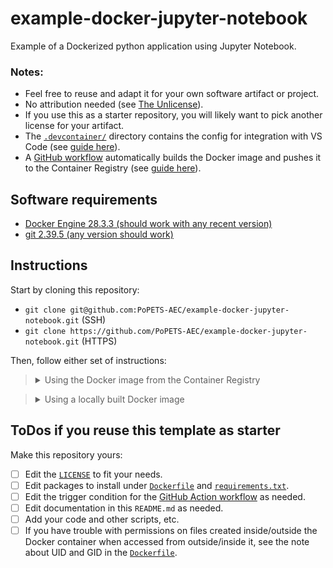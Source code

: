 # example-docker-jupyter-notebook

Example of a Dockerized python application using Jupyter Notebook.

### Notes:
- Feel free to reuse and adapt it for your own software artifact or project.
- No attribution needed (see [The Unlicense](LICENSE)).
- If you use this as a starter repository, you will likely want to pick another
  license for your artifact.
- The [`.devcontainer/`](.devcontainer/) directory contains the config for
 integration with VS Code (see [guide
here](https://github.com/PoPETS-AEC/examples-and-other-resources/blob/main/resources/vs-code-docker-integration.md)).
- A [GitHub workflow](.github/workflows/build-push-docker-image.yaml)
  automatically builds the Docker image and pushes it to the Container Registry
(see [guide
here](https://github.com/PoPETS-AEC/examples-and-other-resources/blob/main/resources/github-workflow-docker-image.md)).

## Software requirements
- [Docker Engine 28.3.3 (should work with any recent version)](https://docs.docker.com/engine/install/)
- [git 2.39.5 (any version should work)](https://git-scm.com/downloads)

## Instructions

Start by cloning this repository:
- `git clone git@github.com:PoPETS-AEC/example-docker-jupyter-notebook.git` (SSH)
- `git clone https://github.com/PoPETS-AEC/example-docker-jupyter-notebook.git` (HTTPS)

Then, follow either set of instructions:

> <details><summary>Using the Docker image from the Container Registry</summary>
>
> This [GitHub workflow](.github/workflows/build-push-docker-image.yaml)
> automatically builds and pushes the Docker image to GitHub's Container Registry
> when the `Dockerfile` or the `requirements.txt` files are modified.
>
> 1. Pull the Docker image:
> ```bash
> docker pull ghcr.io/popets-aec/example-docker-jupyter-notebook:main
> ```
> 2. Launch the Docker container, attach the current working directory (i.e.,
> run from the root of the cloned git repository) as a volume, set the context
> to be that volume, and provide an interactive bash terminal:
> ```bash
> docker run --rm -it -p 8888:8888 \
>     -v ${PWD}:/workspaces/example-docker-jupyter-notebook \
>     -w /workspaces/example-docker-jupyter-notebook \
>     --entrypoint bash ghcr.io/popets-aec/example-docker-jupyter-notebook:main
> ```
> 3. Launch the Jupyter server:
> ```bash
> jupyter notebook --ip 0.0.0.0 --no-browser
> ```
> 4. Open in your browser the Jupyter session link provided in the terminal
>    output (e.g., `http://127.0.0.1:8888/tree?token=......`) and execute the
>    cells of the [`Example.ipynb`](Example.ipynb) notebook.
> </details>



> <details><summary>Using a locally built Docker image</summary>
>
> 1. Build the Docker image:
> ```bash
> docker build -t example-docker-jupyter-notebook:main .
> ```
> 2. Launch the Docker container, attach the current working directory (i.e.,
> run from the root of the cloned git repository) as a volume, set the context
> to be that volume, and provide an interactive bash terminal:
> ```bash
> docker run --rm -it -p 8888:8888 \
>     -v ${PWD}:/workspaces/example-docker-jupyter-notebook \
>     -w /workspaces/example-docker-jupyter-notebook \
>     --entrypoint bash example-docker-jupyter-notebook:main
> ```
> 3. Launch the Jupyter server:
> ```bash
> jupyter notebook --ip 0.0.0.0 --no-browser
> ```
> 4. Open in your browser the Jupyter session link provided in the terminal
>    output (e.g., `http://127.0.0.1:8888/tree?token=......`) and execute the
>    cells of the [`Example.ipynb`](Example.ipynb) notebook.
> </details>

## ToDos if you reuse this template as starter

Make this repository yours:

- [ ] Edit the [`LICENSE`](./LICENSE) to fit your needs.
- [ ] Edit packages to install under [`Dockerfile`](./Dockerfile) and
  [`requirements.txt`](./requirements.txt).
- [ ] Edit the trigger condition for the [GitHub Action
  workflow](./github/workflows/build-push-docker-image.yaml) as needed.
- [ ] Edit documentation in this `README.md` as needed.
- [ ] Add your code and other scripts, etc.
- [ ] If you have trouble with permissions on files created inside/outside the
  Docker container when accessed from outside/inside it, see the note about UID
  and GID in the [`Dockerfile`](./Dockerfile).
